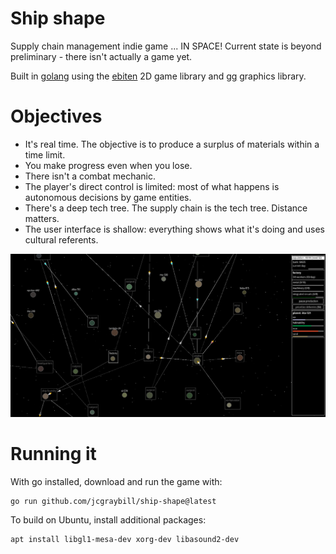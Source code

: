 # Ship shape
Supply chain management indie game ... IN SPACE! Current state is beyond preliminary - there isn't actually a game yet. 

Built in [golang](https://go.dev/) using the [ebiten](https://ebiten.org/) 2D game library and [gg](https://github.com/fogleman/gg) graphics library.

# Objectives
* It's real time. The objective is to produce a surplus of materials within a time limit.
* You make progress even when you lose.
* There isn't a combat mechanic.
* The player's direct control is limited: most of what happens is autonomous decisions by game entities.
* There's a deep tech tree. The supply chain is the tech tree. Distance matters.
* The user interface is shallow: everything shows what it's doing and uses cultural referents.

![screenshot](https://github.com/jcgraybill/ship-shape/blob/main/screenshot.png)

# Running it

With go installed, download and run the game with:

```
go run github.com/jcgraybill/ship-shape@latest
```

To build on Ubuntu, install additional packages:
```
apt install libgl1-mesa-dev xorg-dev libasound2-dev
```
